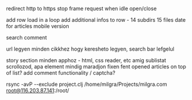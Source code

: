 
redirect http to https
stop frame request when idle
open/close

add row load in a loop
add additional infos to row - 14 subdirs 15 files date for articles
mobile version

search
comment

url legyen minden cikkhez hogy keresheto legyen, search bar lefgelul

story section minden apphoz - html, css reader, etc
amig sublistat scrollozod, apa element mindig maradjon fixen fent
opened articles on top of list?
add comment functionality / captcha?

rsync -avP --exclude project.clj /home/milgra/Projects/milgra.com root@116.203.87.141:/root/ 